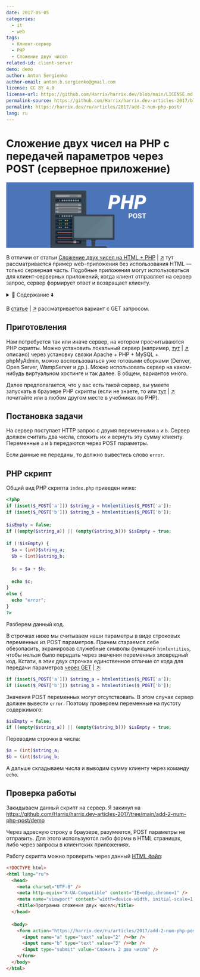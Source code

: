 ```yaml
---
date: 2017-05-05
categories:
  - it
  - web
tags:
  - Клиент-сервер
  - PHP
  - Сложение двух чисел
related-id: client-server
demo: demo
author: Anton Sergienko
author-email: anton.b.sergienko@gmail.com
license: CC BY 4.0
license-url: https://github.com/Harrix/harrix.dev/blob/main/LICENSE.md
permalink-source: https://github.com/Harrix/harrix.dev-articles-2017/blob/main/add-2-num-php-post/add-2-num-php-post.md
permalink: https://harrix.dev/ru/articles/2017/add-2-num-php-post/
lang: ru
---
```


# Сложение двух чисел на PHP с передачей параметров через POST (серверное приложение)

![Featured image](featured-image.svg)

В отличии от статьи [Сложение двух чисел на HTML + PHP](https://github.com/Harrix/harrix.dev-articles-2015/blob/main/add-2-num-php/add-2-num-php.md) | [↗️](https://harrix.dev/ru/articles/2015/add-2-num-php/) тут рассматривается пример web-приложения без использования HTML — только серверная часть. Подобные приложения могут использоваться для клиент-серверных приложений, когда клиент отправляет на сервер запрос, сервер формирует ответ и возвращает клиенту.

<details>
<summary>📖 Содержание ⬇️</summary>

## Содержание

- [Приготовления](#приготовления)
- [Постановка задачи](#постановка-задачи)
- [PHP скрипт](#php-скрипт)
- [Проверка работы](#проверка-работы)

</details>

В [статье](https://github.com/Harrix/harrix.dev-articles-2017/blob/main/add-2-num-php-get/add-2-num-php-get.md) | [↗️](https://harrix.dev/ru/articles/2017/add-2-num-php-get/) рассматривается вариант с GET запросом.

## Приготовления

Нам потребуется так или иначе сервер, на котором просчитываются PHP скрипты. Можно установить локальный сервер (например, [тут](https://github.com/Harrix/harrix.dev-articles-2018/blob/main/apache-php-mysql/apache-php-mysql.md) | [↗️](https://harrix.dev/ru/articles/2018/apache-php-mysql/) описано) через установку связки Apache + PHP + MySQL + phpMyAdmin, можно воспользоваться уже готовыми сборками (Denver, Open Server, WampServer и др.). Можно использовать сервер на каком-нибудь виртуальном хостинге и так далее. В общем, вариантов много.

Далее предполагается, что у вас есть такой сервер, вы умеете запускать в браузере PHP скрипты (если не знаете, то или [тут](https://github.com/Harrix/harrix.dev-articles-2018/blob/main/apache-php-mysql/apache-php-mysql.md) | [↗️](https://harrix.dev/ru/articles/2018/apache-php-mysql/) почитайте или в любом другом месте в учебниках по PHP).

## Постановка задачи

На сервер поступает HTTP запрос с двумя переменными `a` и `b`. Сервер должен считать два числа, сложить их и вернуть эту сумму клиенту. Переменные `a` и `b` передаются через POST параметры.

Если данные не переданы, то должно вывестись слово `error`.

## PHP скрипт

Общий вид PHP скрипта `index.php` приведен ниже:

```php
<?php
if (isset($_POST['a'])) $string_a = htmlentities($_POST['a']);
if (isset($_POST['b'])) $string_b = htmlentities($_POST['b']);

$isEmpty = false;
if ((empty($string_a)) || (empty($string_b))) $isEmpty = true;

if (!$isEmpty) {
  $a = (int)$string_a;
  $b = (int)$string_b;

  $c = $a + $b;

  echo $c;
}
else {
  echo "error";
}
?>
```

Разберем данный код.

В строчках ниже мы считываем наши параметры в виде строковых переменных из POST параметров. Причем стараемся себе обезопасить, экранировав служебные символы функцией `htmlentities`, чтобы нельзя было передать через значения переменных зловредный код. Кстати, в этих двух строчках единственное отличие от кода для передачи параметров [через GET](https://github.com/Harrix/harrix.dev-articles-2017/blob/main/add-2-num-php-get/add-2-num-php-get.md) | [↗️](https://harrix.dev/ru/articles/2017/add-2-num-php-get/):

```php
if (isset($_POST['a'])) $string_a = htmlentities($_POST['a']);
if (isset($_POST['b'])) $string_b = htmlentities($_POST['b']);
```

Значения POST переменных могут отсутствовать. В этом случае сервер должен вывести `error`. Поэтому проверяем переменные на пустоту содержимого:

```php
$isEmpty = false;
if ((empty($string_a)) || (empty($string_b))) $isEmpty = true;
```

Переводим строчки в числа:

```php
$a = (int)$string_a;
$b = (int)$string_b;
```

А дальше складываем числа и выводим сумму клиенту через команду `echo`.

## Проверка работы

Закидываем данный скрипт на сервер. Я закинул на <https://github.com/Harrix/harrix.dev-articles-2017/tree/main/add-2-num-php-post/demo>

Через адресную строку в браузере, разумеется, POST параметры не отправить. Для этого используются либо формы в HTML страницах, либо через запросы в клиентских приложениях.

Работу скрипта можно проверить через данный [HTML файл](demo/check.html):

```html
<!DOCTYPE html>
<html lang="ru">
  <head>
    <meta charset="UTF-8" />
    <meta http-equiv="X-UA-Compatible" content="IE=edge,chrome=1" />
    <meta name="viewport" content="width=device-width, initial-scale=1.0" />
    <title>Программа сложения двух чисел</title>
  </head>

  <body>
    <form action="https://harrix.dev/ru/articles/2017/add-2-num-php-post/demo/" method="post">
      <input name="a" type="text" value="2" /><br />
      <input name="b" type="text" value="3" /><br />
      <input type="submit" value="Сложить 2 два числа" />
    </form>
  </body>
</html>
```

